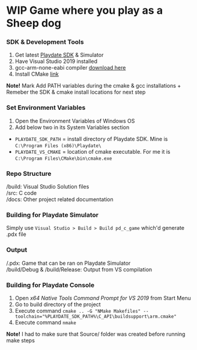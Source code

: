# WIP Game where you play as a Sheep dog

### SDK & Development Tools
1. Get latest [Playdate SDK](https://play.date/dev/) & Simulator
2. Have Visual Studio 2019 installed
3. gcc-arm-none-eabi compiler [download here](https://developer.arm.com/tools-and-software/open-source-software/developer-tools/gnu-toolchain/gnu-rm/downloads)
4. Install CMake [link](https://cmake.org/download/)  
<!-- -->
**Note!** Mark Add PATH variables during the cmake & gcc installations + Remeber the SDK & cmake install locations for next step

### Set Environment Variables
1. Open the Environment Variables of Windows OS
2. Add below two in its System Variables section
  * `PLAYDATE_SDK_PATH` = install directory of Playdate SDK. Mine is `C:\Program Files (x86)\Playdate\`
  * `PLAYDATE_VS_CMAKE` = location of cmake executable. For me it is `C:\Program Files\CMake\bin\cmake.exe`

### Repo Structure
/build: Visual Studio Solution files\
/src: C code\
/docs: Other project related documentation

### Building for Playdate Simulator
Simply use `Visual Studio > Build > Build pd_c_game` which'd generate .pdx file

### Output
/.pdx: Game that can be ran on Playdate Simulator\
/build/Debug & /build/Release: Output from VS compilation

### Building for Playdate Console
1. Open *x64 Native Tools Command Prompt for VS 2019* from Start Menu
2. Go to build directory of the project
3. Execute command `cmake .. -G "NMake Makefiles" --toolchain="%PLAYDATE_SDK_PATH%\C_API\buildsupport\arm.cmake"` 
4. Execute command `nmake`
<!-- -->
**Note!** I had to make sure that Source/ folder was created before running make steps
